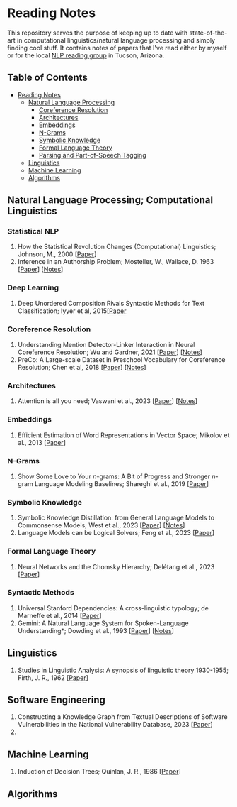 # Reading Notes

This repository serves the purpose of keeping up to date with state-of-the-art in computational linguistics/natural language processing and simply finding cool stuff. It contains notes of papers that I've read either by myself or for the local [NLP reading group](https://github.com/clulab/nlp-reading-group) in Tucson, Arizona.

Table of Contents
-----------------

* [Reading Notes](#reading-notes)
  * [Natural Language Processing](#natural-language-processing-computational-linguistics)
    * [Coreference Resolution](#coreference-resolution)
    * [Architectures](#architectures)
    * [Embeddings](#embeddings)
    * [N-Grams](#n-grams)
    * [Symbolic Knowledge](#symbolic-knowledge)
    * [Formal Language Theory](#formal-language-theory)
    * [Parsing and Part-of-Speech Tagging](#parsing)
  * [Linguistics](#linguistics)
  * [Machine Learning](#machine-learning)
  * [Algorithms](#algorithms)


## Natural Language Processing; Computational Linguistics

### Statistical NLP
1. How the Statistical Revolution Changes (Computational) Linguistics; Johnson, M., 2000 [[Paper](https://aclanthology.org/W09-0103/)]
2. Inference in an Authorship Problem; Mosteller, W., Wallace, D. 1963 [[Paper](https://www.jstor.org/stable/2283270)] [[Notes](https://github.com/weezymatt/papers/blob/main/2024/2283270.md)]

### Deep Learning
1. Deep Unordered Composition Rivals Syntactic Methods for Text Classification; Iyyer et al, 2015[[Paper](https://aclanthology.org/P15-1162/)
   
### Coreference Resolution
1. Understanding Mention Detector-Linker Interaction in Neural Coreference Resolution; Wu and Gardner, 2021 [[Paper](https://aclanthology.org/2021.crac-1.16/)] [[Notes](https://github.com/weezymatt/papers/blob/main/2023/2021.crac-1.16.md)]
2. PreCo: A Large-scale Dataset in Preschool Vocabulary for Coreference Resolution; Chen et al, 2018 [[Paper](https://aclanthology.org/D18-1016/)] [[Notes](https://github.com/weezymatt/papers/blob/main/2023/D18-1016.md)]

###  Architectures 
1. Attention is all you need; Vaswani et al., 2023 [[Paper](https://arxiv.org/abs/1706.03762)] [[Notes](https://github.com/weezymatt/papers/blob/main/2023/1706.03762.md)]

### Embeddings
1. Efficient Estimation of Word Representations in Vector Space; Mikolov et al., 2013 [[Paper](https://arxiv.org/abs/1301.3781)]
   
### N-Grams
1. Show Some Love to Your *n*-grams: A Bit of Progress and Stronger *n*-gram Language Modeling Baselines; Shareghi et al., 2019 [[Paper](https://aclanthology.org/N19-1417/)]

### Symbolic Knowledge
1. Symbolic Knowledge Distillation: from General Language Models to Commonsense Models; West et al., 2023 [[Paper](https://aclanthology.org/2022.naacl-main.341/)] [[Notes](https://github.com/weezymatt/papers/blob/main/2024/2022.naacl-main.341.md)]
2. Language Models can be Logical Solvers; Feng et al., 2023 [[Paper](https://arxiv.org/abs/2311.06158)]
   
### Formal Language Theory
1. Neural Networks and the Chomsky Hierarchy; Delétang et al., 2023  [[Paper](https://arxiv.org/abs/2207.02098)]

### Syntactic Methods
1. Universal Stanford Dependencies: A cross-linguistic typology; de Marneffe et al., 2014 [[Paper](https://aclanthology.org/L14-1045/)] 
2. Gemini: A Natural Language System for Spoken-Language Understanding*; Dowding et al., 1993 [[Paper](https://aclanthology.org/P93-1008/)] [[Notes](https://github.com/weezymatt/papers/blob/main/2024/H93-1008.md)]
   
## Linguistics
1. Studies in Linguistic Analysis: A synopsis of linguistic theory 1930-1955; Firth, J. R., 1962 [[Paper](https://cs.brown.edu/courses/csci2952d/readings/lecture1-firth.pdf)] 

## Software Engineering
1. Constructing a Knowledge Graph from Textual Descriptions of Software Vulnerabilities in the National Vulnerability Database, 2023 [[Paper](https://arxiv.org/abs/2305.00382)]
2. 

## Machine Learning
1. Induction of Decision Trees; Quinlan, J. R., 1986 [[Paper](https://link.springer.com/article/10.1007/BF00116251)]

## Algorithms
